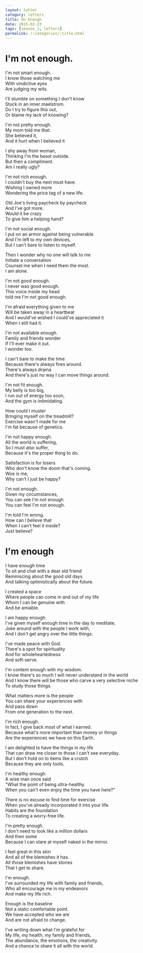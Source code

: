 ```yaml
---
layout: letter
category: letters
title: On Enough
date: 2015-02-23
tags: [season_1, letters]
permalink: /:categories/:title.html
---
```


# I'm not enough.

I'm not smart enough.  
I know those watching me  
With vindictive eyes  
Are judging my wits.  

I'll stumble on something I don't know  
Stuck in an inner maelstrom.  
Do I try to figure this out,  
Or blame my lack of knowing?  

I'm not pretty enough.  
My mom told me that.  
She believed it,  
And it hurt when I believed it  

I shy away from woman,  
Thinking I'm the beast outside.  
But then a compliment.  
Am I really ugly?  

I'm not rich enough.  
I couldn't buy the next must have.  
Wishing I owned more  
Wondering the price tag of a new life.  

Old Joe's living paycheck by paycheck  
And I've got more.  
Would it be crazy  
To give him a helping hand?  

I'm not social enough.  
I put on an armor against being vulnerable  
And I'm left to my own devices,  
But I can't bare to listen to myself.  

Then I wonder why no one will talk to me  
Initiate a conversation  
Counsel me when I need them the most.  
I am alone.  

I'm not good enough.  
I never was good enough.  
This voice inside my head  
told me I'm not good enough.  

I'm afraid everything given to me  
Will be taken away in a heartbeat  
And I would've wished I could've appreciated it  
When I still had it.  

I'm not available enough.  
Family and friends wonder  
If I'll ever make it out.  
I wonder too.  

I can't bare to make the time  
Because there's always fires around.  
There's always drama  
And there's just no way I can move things around.  

I'm not fit enough.  
My belly is too big,  
I run out of energy too soon,  
And the gym is intimidating.  

How could I muster  
Bringing myself on the treadmill?  
Exercise wasn't made for me  
I'm fat because of genetics.  

I'm not happy enough.  
All the world is suffering,  
So I must also suffer,  
Because it's the proper thing to do.  

Satisfaction is for losers  
Who don't know the doom that's coming.  
Woe is me,  
Why can't I just be happy?  

I'm not enough.  
Given my circumstances,  
You can see I'm not enough  
You can feel I'm not enough.  

I'm told I'm wrong.  
How can I believe that  
When I can't feel it inside?  
Just believe?

# I'm enough

I have enough time  
To sit and chat with a dear old friend  
Reminiscing about the good old days  
And talking optimistically about the future.  

I created a space  
Where people can come in and out of my life  
Whom I can be genuine with  
And be amiable.  

I am happy enough.  
I've given myself enough time in the day to meditate,  
Joke around with the people I work with,  
And I don't get angry over the little things.  

I've made peace with God.  
There's a spot for spirituality  
And for wholeheartedness  
And soft-serve.  

I'm content enough with my wisdom.  
I know there's so much I will never understand in the world  
And I know there will be those who carve a very selective niche  
To study those things.  

What matters more is the people  
You can share your experiences with  
And pass down  
From one generation to the next.  

I'm rich enough.  
In fact, I give back most of what I earned.  
Because what's more important than money or things  
Are the experiences we have on this Earth.  

I am delighted to have the things in my life  
That can draw me closer to those I can't see everyday.  
But I don't hold on to items like a crutch  
Because they are only tools.  

I'm healthy enough.  
A wise man once said  
"What the point of being ultra-healthy  
When you can't even enjoy the time you have here?"  

There is no excuse to find time for exercise  
When you've already incorporated it into your life.  
Habits are the foundation  
To creating a worry-free life.  

I'm pretty enough.  
I don't need to look like a million dollars  
And then some  
Because I can stare at myself naked in the mirror.  

I feel great in this skin  
And all of the blemishes it has.  
All those blemishes have stories  
That I get to share.  

I'm enough.  
I've surrounded my life with family and friends,  
Who all encourage me in my endeavors  
And make my life rich.  

Enough is the baseline  
Not a static comfortable point.  
We have accepted who we are  
And are not afraid to change.  

I've writing down what I'm grateful for  
My life, my health, my family and friends,  
The abundance, the emotions, the creativity  
And a chance to share it all with the world.  
